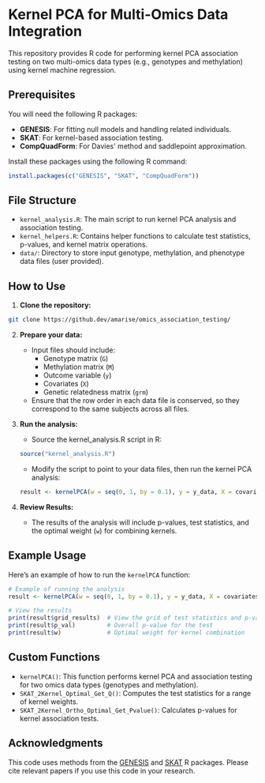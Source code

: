 # Kernel PCA for Multi-Omics Data Integration

This repository provides R code for performing kernel PCA association testing on two multi-omics data types (e.g., genotypes and methylation) using kernel machine regression.

## Prerequisites

You will need the following R packages:

- **GENESIS**: For fitting null models and handling related individuals.
- **SKAT**: For kernel-based association testing.
- **CompQuadForm**: For Davies' method and saddlepoint approximation.

Install these packages using the following R command:

``` r
install.packages(c("GENESIS", "SKAT", "CompQuadForm"))
```

## File Structure

- `kernel_analysis.R`: The main script to run kernel PCA analysis and association testing.
- `kernel_helpers.R`: Contains helper functions to calculate test statistics, p-values, and kernel matrix operations.
- `data/`: Directory to store input genotype, methylation, and phenotype data files (user provided).

## How to Use

1. **Clone the repository:**

``` bash
git clone https://github.dev/amarise/omics_association_testing/
```

2. **Prepare your data:**

    - Input files should include:
        - Genotype matrix (`G`)
        - Methylation matrix (`M`)
        - Outcome variable (`y`)
        - Covariates (`X`)
        - Genetic relatedness matrix (`grm`)
    - Ensure that the row order in each data file is conserved, so they correspond to the same subjects across all files.

3. **Run the analysis:**

    - Source the kernel_analysis.R script in R:

    ``` r
    source("kernel_analysis.R")
    ```

    - Modify the script to point to your data files, then run the kernel PCA analysis:

    ``` r
    result <- kernelPCA(w = seq(0, 1, by = 0.1), y = y_data, X = covariates, G = genotype_data, M = methylation_data, grm = relatedness_matrix)
    ```

4. **Review Results:**
    
    - The results of the analysis will include p-values, test statistics, and the optimal weight (`w`) for combining kernels.

## Example Usage

Here’s an example of how to run the `kernelPCA` function:

``` r
# Example of running the analysis
result <- kernelPCA(w = seq(0, 1, by = 0.1), y = y_data, X = covariates, G = genotype_data, M = methylation_data, grm = relatedness_matrix)

# View the results
print(result$grid_results)  # View the grid of test statistics and p-values
print(result$p_val)         # Overall p-value for the test
print(result$w)             # Optimal weight for kernel combination
```

## Custom Functions

- `kernelPCA()`: This function performs kernel PCA and association testing for two omics data types (genotypes and methylation).
- `SKAT_2Kernel_Optimal_Get_Q()`: Computes the test statistics for a range of kernel weights.
- `SKAT_2Kernel_Ortho_Optimal_Get_Pvalue()`: Calculates p-values for kernel association tests.

## Acknowledgments

This code uses methods from the [GENESIS](https://www.bioconductor.org/packages/release/bioc/html/GENESIS.html) and [SKAT](https://cran.r-project.org/web/packages/SKAT/index.html) R packages. Please cite relevant papers if you use this code in your research. ​
​